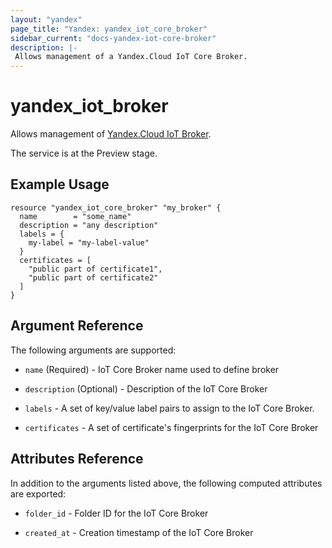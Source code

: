 ```yaml
---
layout: "yandex"
page_title: "Yandex: yandex_iot_core_broker"
sidebar_current: "docs-yandex-iot-core-broker"
description: |-
 Allows management of a Yandex.Cloud IoT Core Broker.
---
```


# yandex\_iot\_broker

Allows management of [Yandex.Cloud IoT Broker](https://cloud.yandex.com/docs/iot-core/quickstart).

The service is at the Preview stage.

## Example Usage

```hcl
resource "yandex_iot_core_broker" "my_broker" {
  name        = "some_name"
  description = "any description"
  labels = {
    my-label = "my-label-value"
  }
  certificates = [
    "public part of certificate1",
    "public part of certificate2"
  ]
}
```

## Argument Reference

The following arguments are supported:

* `name` (Required) - IoT Core Broker name used to define broker

* `description` (Optional) - Description of the IoT Core Broker

* `labels` - A set of key/value label pairs to assign to the IoT Core Broker.

* `certificates` - A set of certificate's fingerprints for the IoT Core Broker


## Attributes Reference

In addition to the arguments listed above, the following computed attributes are exported:

* `folder_id` - Folder ID for the IoT Core Broker

* `created_at` - Creation timestamp of the IoT Core Broker
